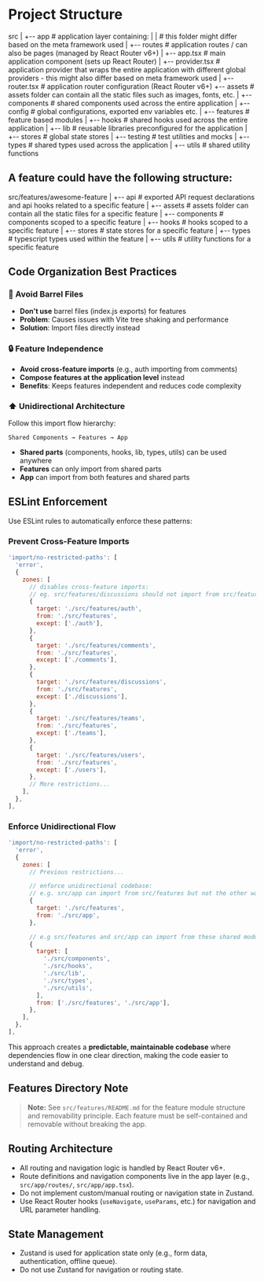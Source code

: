 # Project Structure

src
|
+-- app # application layer containing:
| | # this folder might differ based on the meta framework used
| +-- routes # application routes / can also be pages (managed by React Router v6+)
| +-- app.tsx # main application component (sets up React Router)
| +-- provider.tsx # application provider that wraps the entire application with different global providers - this might also differ based on meta framework used
| +-- router.tsx # application router configuration (React Router v6+)
+-- assets # assets folder can contain all the static files such as images, fonts, etc.
|
+-- components # shared components used across the entire application
|
+-- config # global configurations, exported env variables etc.
|
+-- features # feature based modules
|
+-- hooks # shared hooks used across the entire application
|
+-- lib # reusable libraries preconfigured for the application
|
+-- stores # global state stores
|
+-- testing # test utilities and mocks
|
+-- types # shared types used across the application
|
+-- utils # shared utility functions

## A feature could have the following structure:

src/features/awesome-feature
|
+-- api # exported API request declarations and api hooks related to a specific feature
|
+-- assets # assets folder can contain all the static files for a specific feature
|
+-- components # components scoped to a specific feature
|
+-- hooks # hooks scoped to a specific feature
|
+-- stores # state stores for a specific feature
|
+-- types # typescript types used within the feature
|
+-- utils # utility functions for a specific feature

## Code Organization Best Practices

### 🚫 Avoid Barrel Files

- **Don't use** barrel files (index.js exports) for features
- **Problem**: Causes issues with Vite tree shaking and performance
- **Solution**: Import files directly instead

### 🔒 Feature Independence

- **Avoid cross-feature imports** (e.g., auth importing from comments)
- **Compose features at the application level** instead
- **Benefits**: Keeps features independent and reduces code complexity

### ⬆️ Unidirectional Architecture

Follow this import flow hierarchy:

```
Shared Components → Features → App
```

- **Shared parts** (components, hooks, lib, types, utils) can be used anywhere
- **Features** can only import from shared parts
- **App** can import from both features and shared parts

## ESLint Enforcement

Use ESLint rules to automatically enforce these patterns:

### Prevent Cross-Feature Imports

```javascript
'import/no-restricted-paths': [
  'error',
  {
    zones: [
      // disables cross-feature imports:
      // eg. src/features/discussions should not import from src/features/comments, etc.
      {
        target: './src/features/auth',
        from: './src/features',
        except: ['./auth'],
      },
      {
        target: './src/features/comments',
        from: './src/features',
        except: ['./comments'],
      },
      {
        target: './src/features/discussions',
        from: './src/features',
        except: ['./discussions'],
      },
      {
        target: './src/features/teams',
        from: './src/features',
        except: ['./teams'],
      },
      {
        target: './src/features/users',
        from: './src/features',
        except: ['./users'],
      },
      // More restrictions...
    ],
  },
],
```

### Enforce Unidirectional Flow

```javascript
'import/no-restricted-paths': [
  'error',
  {
    zones: [
      // Previous restrictions...

      // enforce unidirectional codebase:
      // e.g. src/app can import from src/features but not the other way around
      {
        target: './src/features',
        from: './src/app',
      },

      // e.g src/features and src/app can import from these shared modules but not the other way around
      {
        target: [
          './src/components',
          './src/hooks',
          './src/lib',
          './src/types',
          './src/utils',
        ],
        from: ['./src/features', './src/app'],
      },
    ],
  },
],
```

This approach creates a **predictable, maintainable codebase** where dependencies flow in one clear direction, making the code easier to understand and debug.

## Features Directory Note

> **Note:** See `src/features/README.md` for the feature module structure and removability principle. Each feature must be self-contained and removable without breaking the app.

## Routing Architecture

- All routing and navigation logic is handled by React Router v6+.
- Route definitions and navigation components live in the app layer (e.g., `src/app/routes/`, `src/app/app.tsx`).
- Do not implement custom/manual routing or navigation state in Zustand.
- Use React Router hooks (`useNavigate`, `useParams`, etc.) for navigation and URL parameter handling.

## State Management

- Zustand is used for application state only (e.g., form data, authentication, offline queue).
- Do not use Zustand for navigation or routing state.
